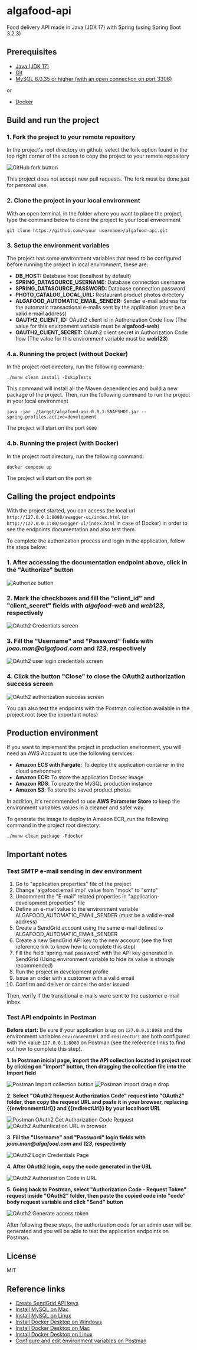 # algafood-api

Food delivery API made in Java (JDK 17) with Spring (using Spring Boot 3.2.3)

## Prerequisites
- [Java (JDK 17)](https://www.oracle.com/java/technologies/javase/jdk17-archive-downloads.html)
- [Git](https://git-scm.com/downloads)
- [MySQL 8.0.35 or higher (with an open connection on port 3306)](https://dev.mysql.com/downloads/windows/installer/)

or 

- [Docker](https://www.docker.com/)

## Build and run the project
### 1. Fork the project to your remote repository
In the project's root directory on github, select the fork option found in the top right corner of the screen to copy the project to your remote repository

![GitHub fork button](https://docs.github.com/assets/cb-40742/mw-1440/images/help/repository/fork-button.webp)

This project does not accept new pull requests. The fork must be done just for personal use.

### 2. Clone the project in your local environment
With an open terminal, in the folder where you want to place the project, type the command below to clone the project to your local environment

```
git clone https://github.com/<your username>/algafood-api.git
```

### 3. Setup the environment variables 
The project has some environment variables that need to be configured before running the project in local environment, these are:

- **DB_HOST:** Database host (localhost by default)
- **SPRING_DATASOURCE_USERNAME:** Database connection username
- **SPRING_DATASOURCE_PASSWORD:** Database connection password
- **PHOTO_CATALOG_LOCAL_URL:** Restaurant product photos directory
- **ALGAFOOD_AUTOMATIC_EMAIL_SENDER:** Sender e-mail address for the automatic transactional e-mails sent by the application (must be a valid e-mail address)
- **OAUTH2_CLIENT_ID:** OAuth2 client id in Authorization Code flow (The value for this environment variable must be **algafood-web**)
- **OAUTH2_CLIENT_SECRET:** OAuth2 client secret in Authorization Code flow (The value for this environment variable must be **web123**)

### 4.a. Running the project (without Docker)
In the project root directory, run the following command:

```
./mvnw clean install -DskipTests
```

This command will install all the Maven dependencies and build a new package of the project.
Then, run the following command to run the project in your local environment

```
java -jar ./target/algafood-api-0.0.1-SNAPSHOT.jar --spring.profiles.active=development
```

The project will start on the port ```8080```

### 4.b. Running the project (with Docker)
In the project root directory, run the following command:

```
docker compose up
```

The project will start on the port ```80```

## Calling the project endpoints
With the project started, you can access the local url ```http://127.0.0.1:8080/swagger-ui/index.html``` (or ```http://127.0.0.1:80/swagger-ui/index.html``` in case of Docker) in order to see the endpoints documentation and also test them.

To complete the authorization process and login in the application, follow the steps below:

### 1. After accessing the documentation endpoint above, click in the "Authorize" button

![Authorize button](https://i.stack.imgur.com/ULVnQ.png)

### 2. Mark the checkboxes and fill the "client_id" and "client_secret" fields with _algafood-web_ and _web123_, respectively

![OAuth2 Credentials screen](https://snipboard.io/M1gJcp.jpg)

### 3. Fill the "Username" and "Password" fields with _joao.man@algafood.com_ and _123_, respectively

![OAuth2 user login credentials screen](https://snipboard.io/JOkgai.jpg) 


### 4. Click the button "Close" to close the OAuth2 authorization success screen 

![OAuth2 authorization success screen](https://snipboard.io/B5P0Sg.jpg)

You can also test the endpoints with the Postman collection available in the project root (see the important notes)

## Production environment
If you want to implement the project in production environment, you will need an AWS Account to use the following services:
- **Amazon ECS with Fargate:** To deploy the application container in the cloud environment
- **Amazon ECR:** To store the application Docker image
- **Amazon RDS**: To create the MySQL production instance
- **Amazon S3**: To store the saved product photos

In addition, it's recommended to use **AWS Parameter Store** to keep the environment variables values in a cleaner and safer way.

To generate the image to deploy in Amazon ECR, run the following command in the project root directory:
```
./mvnw clean package -Pdocker
```

## Important notes
### Test SMTP e-mail sending in dev environment
1. Go to "application.properties" file of the project
2. Change 'algafood.email.impl' value from "mock" to "smtp"
3. Uncomment the "E-mail" related properties in "application-development.properties" file
4. Define an e-mail value to the environment variable ALGAFOOD_AUTOMATIC_EMAIL_SENDER (must be a valid e-mail address)
5. Create a SendGrid account using the same e-mail defined to ALGAFOOD_AUTOMATIC_EMAIL_SENDER
6. Create a new SendGrid API key to the new account (see the first reference link to know how to complete this step)
7. Fill the field 'spring.mail.password' with the API key generated in SendGrid (Using environment variable to hide its value is strongly recommended)
8. Run the project in development profile
9. Issue an order with a customer with a valid email
10. Confirm and deliver or cancel the order issued

Then, verify if the transitional e-mails were sent to the customer e-mail inbox.

### Test API endpoints in Postman
**Before start:** Be sure if your application is up on ```127.0.0.1:8080``` and the environment variables ```environmentUrl``` and ```redirectUri``` are both configured with the value ```127.0.0.1:8080``` on Postman (see the reference links to find out how to complete this step). 


**1. In Postman inicial page, import the API collection located in project root by clicking on "Import" button, then dragging the collection file into the Import field**

![Postman Import collection button](https://snipboard.io/mwaneT.jpg)
![Postman Import drag n drop](https://snipboard.io/PjAo2y.jpg)


**2. Select "OAuth2 Request Authorization Code" request into "OAuth2" folder, then copy the request URL and paste it in your browser, replacing {{environmentUrl}} and {{redirectUri}} by your localhost URL**

![Postman OAuth2 Get Authorization Code Request](https://snipboard.io/CFD3Zx.jpg)
![OAuth2 Authentication URL in browser](https://snipboard.io/twaAzR.jpg)


**3. Fill the "Username" and "Password" login fields with _joao.man@algafood.com_ and _123_, respectively**

![OAuth2 Login Credentials Page](https://snipboard.io/s5I6lS.jpg)


**4. After OAuth2 login, copy the code generated in the URL**

![OAuth2 Authorization Code in URL](https://snipboard.io/sRX4Je.jpg)


**5. Going back to Postman, select "Authorization Code - Request Token" request inside "OAuth2" folder, then paste the copied code into "code" body request variable and click "Send" button**

![OAuth2 Generate access token](https://snipboard.io/7kgPe6.jpg)


After following these steps, the authorization code for an admin user will be generated and you will be able to test the application endpoints on Postman.


## License

MIT

## Reference links
- [Create SendGrid API keys](https://docs.sendgrid.com/api-reference/api-keys/create-api-keys)
- [Install MySQL on Mac](https://dev.mysql.com/doc/mysql-installation-excerpt/8.3/en/macos-installation-pkg.html)
- [Install MySQL on Linux](https://dev.mysql.com/doc/refman/8.0/en/linux-installation.html)
- [Install Docker Desktop on Windows](https://docs.docker.com/desktop/install/windows-install/)
- [Install Docker Desktop on Mac](https://docs.docker.com/desktop/install/mac-install/)
- [Install Docker Desktop on Linux](https://docs.docker.com/desktop/install/linux-install/)
- [Configure and edit environment variables on Postman](https://learning.postman.com/docs/sending-requests/variables/environment-variables/)
